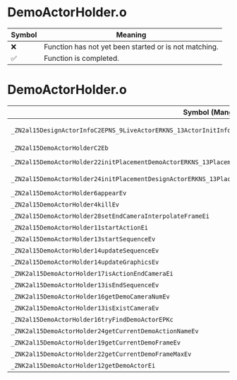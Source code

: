 # DemoActorHolder.o
| Symbol | Meaning 
| ------------- | ------------- 
| :x: | Function has not yet been started or is not matching. 
| :white_check_mark: | Function is completed. 


# DemoActorHolder.o
| Symbol (Mangled) | Symbol (Demangled) | Decompiled? |
| ------------- |  ------------- | ------------- |
| `_ZN2al15DesignActorInfoC2EPNS_9LiveActorERKNS_13ActorInitInfoES5_RKN4sead8Matrix34IfEE` | `al::DesignActorInfo::DesignActorInfo(al::LiveActor *,al::ActorInitInfo const&,al::ActorInitInfo const&,sead::Matrix34<float> const&)` | :white_check_mark: |
| `_ZN2al15DemoActorHolderC2Eb` | `al::DemoActorHolder::DemoActorHolder(bool)` | :white_check_mark: |
| `_ZN2al15DemoActorHolder22initPlacementDemoActorERKNS_13PlacementInfoERKNS_13ActorInitInfoEPKN4sead8Matrix34IfEE` | `al::DemoActorHolder::initPlacementDemoActor(al::PlacementInfo const&,al::ActorInitInfo const&,sead::Matrix34<float> const*)` | :white_check_mark: |
| `_ZN2al15DemoActorHolder24initPlacementDesignActorERKNS_13PlacementInfoERKNS_13ActorInitInfoEPKN4sead8Matrix34IfEE` | `al::DemoActorHolder::initPlacementDesignActor(al::PlacementInfo const&,al::ActorInitInfo const&,sead::Matrix34<float> const*)` | :white_check_mark: |
| `_ZN2al15DemoActorHolder6appearEv` | `al::DemoActorHolder::appear(void)` | :white_check_mark: |
| `_ZN2al15DemoActorHolder4killEv` | `al::DemoActorHolder::kill(void)` | :white_check_mark: |
| `_ZN2al15DemoActorHolder28setEndCameraInterpolateFrameEi` | `al::DemoActorHolder::setEndCameraInterpolateFrame(int)` | :white_check_mark: |
| `_ZN2al15DemoActorHolder11startActionEi` | `al::DemoActorHolder::startAction(int)` | :white_check_mark: |
| `_ZN2al15DemoActorHolder13startSequenceEv` | `al::DemoActorHolder::startSequence(void)` | :white_check_mark: |
| `_ZN2al15DemoActorHolder14updateSequenceEv` | `al::DemoActorHolder::updateSequence(void)` | :white_check_mark: |
| `_ZN2al15DemoActorHolder14updateGraphicsEv` | `al::DemoActorHolder::updateGraphics(void)` | :white_check_mark: |
| `_ZNK2al15DemoActorHolder17isActionEndCameraEi` | `al::DemoActorHolder::isActionEndCamera(int)const` | :white_check_mark: |
| `_ZNK2al15DemoActorHolder13isEndSequenceEv` | `al::DemoActorHolder::isEndSequence(void)const` | :white_check_mark: |
| `_ZNK2al15DemoActorHolder16getDemoCameraNumEv` | `al::DemoActorHolder::getDemoCameraNum(void)const` | :white_check_mark: |
| `_ZNK2al15DemoActorHolder13isExistCameraEv` | `al::DemoActorHolder::isExistCamera(void)const` | :white_check_mark: |
| `_ZN2al15DemoActorHolder16tryFindDemoActorEPKc` | `al::DemoActorHolder::tryFindDemoActor(char const*)` | :white_check_mark: |
| `_ZNK2al15DemoActorHolder24getCurrentDemoActionNameEv` | `al::DemoActorHolder::getCurrentDemoActionName(void)const` | :white_check_mark: |
| `_ZNK2al15DemoActorHolder19getCurrentDemoFrameEv` | `al::DemoActorHolder::getCurrentDemoFrame(void)const` | :white_check_mark: |
| `_ZNK2al15DemoActorHolder22getCurrentDemoFrameMaxEv` | `al::DemoActorHolder::getCurrentDemoFrameMax(void)const` | :white_check_mark: |
| `_ZNK2al15DemoActorHolder12getDemoActorEi` | `al::DemoActorHolder::getDemoActor(int)const` | :white_check_mark: |
